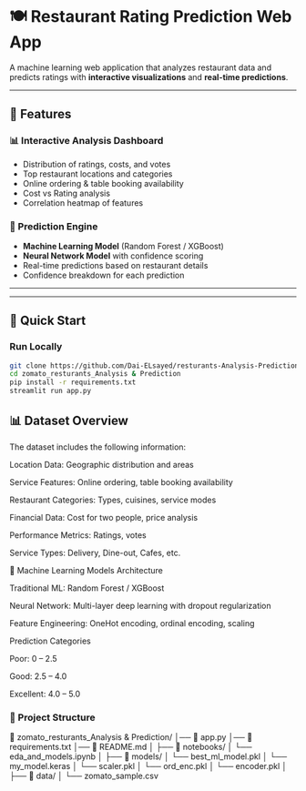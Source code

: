 # 🍽️ Restaurant Rating Prediction Web App  

A machine learning web application that analyzes restaurant data and predicts ratings with **interactive visualizations** and **real-time predictions**.  

---

## 🌟 Features  

### 📊 Interactive Analysis Dashboard  
- Distribution of ratings, costs, and votes  
- Top restaurant locations and categories  
- Online ordering & table booking availability  
- Cost vs Rating analysis  
- Correlation heatmap of features  

### 🔮 Prediction Engine  
- **Machine Learning Model** (Random Forest / XGBoost)  
- **Neural Network Model** with confidence scoring  
- Real-time predictions based on restaurant details  
- Confidence breakdown for each prediction  

---
 
---

## 🚀 Quick Start  

### Run Locally  
```bash
git clone https://github.com/Dai-ELsayed/resturants-Analysis-Prediction-app.git
cd zomato_resturants_Analysis & Prediction
pip install -r requirements.txt
streamlit run app.py

```


## 📊 Dataset Overview

The dataset includes the following information:

Location Data: Geographic distribution and areas

Service Features: Online ordering, table booking availability

Restaurant Categories: Types, cuisines, service modes

Financial Data: Cost for two people, price analysis

Performance Metrics: Ratings, votes

Service Types: Delivery, Dine-out, Cafes, etc.

🤖 Machine Learning Models
Architecture

Traditional ML: Random Forest / XGBoost

Neural Network: Multi-layer deep learning with dropout regularization

Feature Engineering: OneHot encoding, ordinal encoding, scaling

Prediction Categories

Poor: 0 – 2.5

Good: 2.5 – 4.0

Excellent: 4.0 – 5.0

 ### 📁 Project Structure
📂 zomato_resturants_Analysis & Prediction/
│── 📄 app.py
│── 📄 requirements.txt
│── 📄 README.md
│
├── 📂 notebooks/
│ └── eda_and_models.ipynb
│
├── 📂 models/
│ └── best_ml_model.pkl 
│ └── my_model.keras
│ └── scaler.pkl 
│ └── ord_enc.pkl 
│ └── encoder.pkl 
│
├── 📂 data/
│ └── zomato_sample.csv



